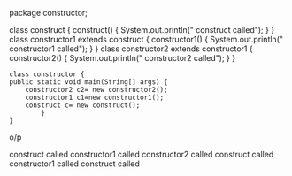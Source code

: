 package constructor;

 class construct {
	construct()
	{
		System.out.println(" construct called");
	}
}
class constructor1 extends construct {
	constructor1()
	{
		System.out.println(" constructor1 called");
	}
}
	class constructor2 extends constructor1 {
		constructor2()
		{
			System.out.println(" constructor2 called");
		}
	}


	class constructor {
	public static void main(String[] args) {
		constructor2 c2= new constructor2();
		constructor1 c1=new constructor1();
		construct c= new construct();
			}
	}


o/p

 construct called
 constructor1 called
 constructor2 called
 construct called
 constructor1 called
 construct called

